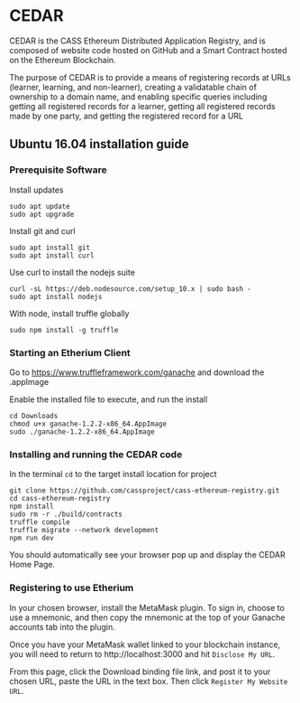 # CEDAR
CEDAR is the CASS Ethereum Distributed Application Registry, and is composed of website code hosted on GitHub and a Smart Contract hosted on the Ethereum Blockchain.

The purpose of CEDAR is to provide a means of registering records at URLs (learner, learning, and non-learner), creating a validatable chain of ownership to a domain name, and enabling specific queries including getting all registered records for a learner, getting all registered records made by one party, and getting the registered record for a URL

## Ubuntu 16.04 installation guide

### Prerequisite Software
Install updates

    sudo apt update
    sudo apt upgrade

Install git and curl

    sudo apt install git
    sudo apt install curl

Use curl to install the nodejs suite

    curl -sL https://deb.nodesource.com/setup_10.x | sudo bash -
    sudo apt install nodejs

With node, install truffle globally

    sudo npm install -g truffle

### Starting an Etherium Client
Go to https://www.truffleframework.com/ganache and download the .appImage

Enable the installed file to execute, and run the install

    cd Downloads
    chmod u+x ganache-1.2.2-x86_64.AppImage
    sudo ./ganache-1.2.2-x86_64.AppImage

### Installing and running the CEDAR code
In the terminal `cd` to the target install location for project

    git clone https://github.com/cassproject/cass-ethereum-registry.git
    cd cass-ethereum-registry
    npm install
    sudo rm -r ./build/contracts
    truffle compile
    truffle migrate --network development
    npm run dev

You should automatically see your browser pop up and display the CEDAR Home Page.

### Registering to use Etherium
In your chosen browser, install the MetaMask plugin. To sign in, choose to use a mnemonic, and then copy the mnemonic at the top of your Ganache accounts tab into the plugin.

Once you have your MetaMask wallet linked to your blockchain instance, you will need to return to http://localhost:3000 and hit `Disclose My URL`.

From this page, click the Download binding file link, and post it to your chosen URL, paste the URL in the text box. Then click `Register My Website URL`.